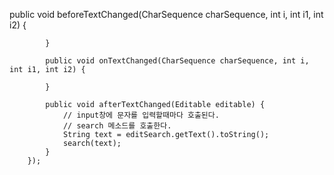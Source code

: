  public void beforeTextChanged(CharSequence charSequence, int i, int i1, int i2) {
 
            }

            public void onTextChanged(CharSequence charSequence, int i, int i1, int i2) {

            }

            public void afterTextChanged(Editable editable) {
                // input창에 문자를 입력할때마다 호출된다.
                // search 메소드를 호출한다.
                String text = editSearch.getText().toString();
                search(text);
            }
        });
